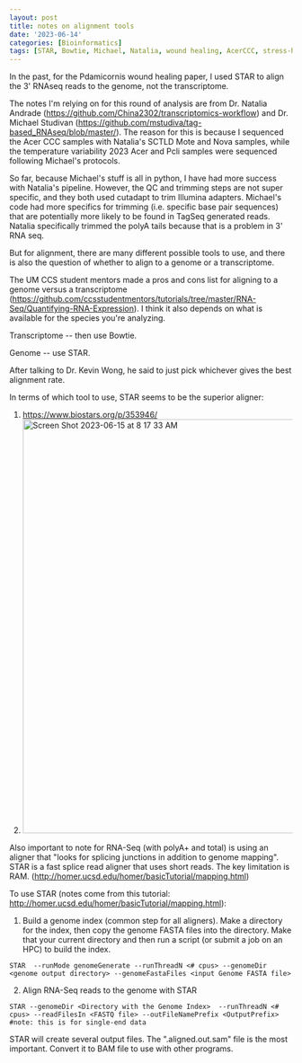 ```yaml
---
layout: post
title: notes on alignment tools
date: '2023-06-14'
categories: [Bioinformatics]
tags: [STAR, Bowtie, Michael, Natalia, wound healing, AcerCCC, stress-hardening, Kevin, alignment, bash, Pegasus]
---
```


 In the past, for the Pdamicornis wound healing paper, I used STAR to align the 3' RNAseq reads to the genome, not the transcriptome. 
 
 The notes I'm relying on for this round of analysis are from Dr. Natalia Andrade (https://github.com/China2302/transcriptomics-workflow) and Dr. Michael Studivan (https://github.com/mstudiva/tag-based_RNAseq/blob/master/). The reason for this is because I sequenced the Acer CCC samples with Natalia's SCTLD Mote and Nova samples, while the temperature variability 2023 Acer and Pcli samples were sequenced following Michael's protocols. 
 
 So far, because Michael's stuff is all in python, I have had more success with Natalia's pipeline. However, the QC and trimming steps are not super specific, and they both used cutadapt to trim Illumina adapters. Michael's code had more specifics for trimming (i.e. specific base pair sequences) that are potentially more likely to be found in TagSeq generated reads. Natalia specifically trimmed the polyA tails because that is a problem in 3' RNA seq. 
 
 But for alignment, there are many different possible tools to use, and there is also the question of whether to align to a genome or a transcriptome. 
 
 The UM CCS student mentors made a pros and cons list for aligning to a genome versus a transcriptome (https://github.com/ccsstudentmentors/tutorials/tree/master/RNA-Seq/Quantifying-RNA-Expression). I think it also depends on what is available for the species you're analyzing. 
 
 Transcriptome -- then use Bowtie.
 
 Genome -- use STAR.
 
 After talking to Dr. Kevin Wong, he said to just pick whichever gives the best alignment rate. 
 
 In terms of which tool to use, STAR seems to be the superior aligner:
 1. https://www.biostars.org/p/353946/
 2. <img width="737" alt="Screen Shot 2023-06-15 at 8 17 33 AM" src="https://github.com/ademerlis/ademerlis.github.io/assets/56000927/785896b7-c784-48bd-9d2b-995030d55f94">

Also important to note for RNA-Seq (with polyA+ and total) is using an aligner that "looks for splicing junctions in addition to genome mapping". STAR is a fast splice read aligner that uses short reads. The key limitation is RAM. (http://homer.ucsd.edu/homer/basicTutorial/mapping.html)

To use STAR (notes come from this tutorial: http://homer.ucsd.edu/homer/basicTutorial/mapping.html):

1. Build a genome index (common step for all aligners). Make a directory for the index, then copy the genome FASTA files into the directory. Make that your current directory and then run a script (or submit a job on an HPC) to build the index. 

```{bash}
STAR  --runMode genomeGenerate --runThreadN <# cpus> --genomeDir <genome output directory> --genomeFastaFiles <input Genome FASTA file>
```

2. Align RNA-Seq reads to the genome with STAR


```{bash}
STAR --genomeDir <Directory with the Genome Index>  --runThreadN <# cpus> --readFilesIn <FASTQ file> --outFileNamePrefix <OutputPrefix>
#note: this is for single-end data
```

STAR will create several output files. The ".aligned.out.sam" file is the most important. Convert it to BAM file to use with other programs.

